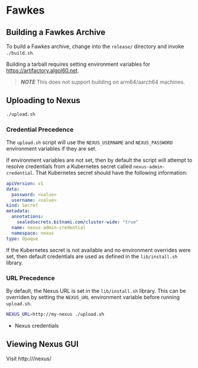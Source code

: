 # Fawkes

## Building a Fawkes Archive

To build a Fawkes archive, change into the `release/` directory and invoke `./build.sh`.

Building a tarball requires setting environment variables for https://artifactory.algol60.net.

> ***NOTE*** This does not support building on arm64/aarch64 machines.

## Uploading to Nexus

```bash
./upload.sh
```

### Credential Precedence

The `upload.sh` script will use the `NEXUS_USERNAME` and `NEXUS_PASSWORD` environment variables if they are set.

If environment variables are not set, then by default the script will attempt to resolve credentials from a Kubernetes
secret called `nexus-admin-credential`. That Kubernetes secret should have the following information:

```yaml
apiVersion: v1
data:
  password: <value>
  username: <value>
kind: Secret
metadata:
  annotations:
    sealedsecrets.bitnami.com/cluster-wide: "true"
  name: nexus-admin-credential
  namespace: nexus
type: Opaque
```

If the Kubernetes secret is not available and no environment overrides were set, then default credentials are used as
defined in the `lib/install.sh` library.

### URL Precedence

By default, the Nexus URL is set in the `lib/install.sh` library. This can be overriden by setting the `NEXUS_URL`
environment variable before running `upload.sh`.

```bash
NEXUS_URL=http://my-nexus ./upload.sh
```

* Nexus credentials

## Viewing Nexus GUI

Visit http://<my-server-ip>/nexus/
